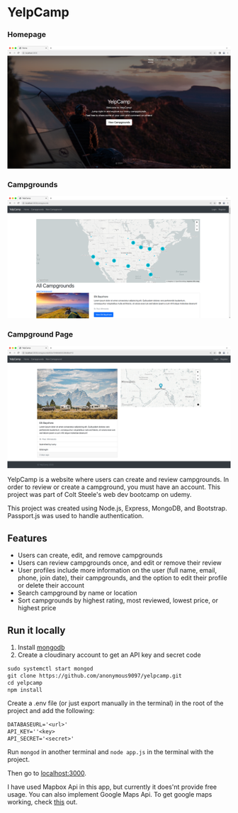 # YelpCamp

### Homepage
![Image 1](screenshots/Screenshot_home.png)  
### Campgrounds
![Image 2](screenshots/Screenshot_camp.png) 
### Campground Page
![Image 3](screenshots/Screenshot_campgrounds.png)

YelpCamp is a website where users can create and review campgrounds. In order to review or create a campground, you must have an account. This project was part of Colt Steele's web dev bootcamp on udemy.  

This project was created using Node.js, Express, MongoDB, and Bootstrap. Passport.js was used to handle authentication.  

## Features
* Users can create, edit, and remove campgrounds
* Users can review campgrounds once, and edit or remove their review
* User profiles include more information on the user (full name, email, phone, join date), their campgrounds, and the option to edit their profile or delete their account
* Search campground by name or location
* Sort campgrounds by highest rating, most reviewed, lowest price, or highest price

## Run it locally
1. Install [mongodb](https://www.mongodb.com/)
2. Create a cloudinary account to get an API key and secret code

```
sudo systemctl start mongod
git clone https://github.com/anonymous9097/yelpcamp.git
cd yelpcamp
npm install
```

Create a .env file (or just export manually in the terminal) in the root of the project and add the following:  

```
DATABASEURL='<url>'
API_KEY=''<key>
API_SECRET='<secret>'
```

Run ```mongod``` in another terminal and ```node app.js``` in the terminal with the project.  

Then go to [localhost:3000](http://localhost:3000/).

I have used Mapbox Api in this app, but currently it does'nt provide free usage.
You can also implement Google Maps Api.
To get google maps working, check [this](https://github.com/nax3t/google-maps-api) out.
